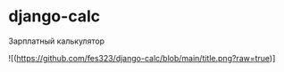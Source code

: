 # django-calc
Зарплатный калькулятор


![(https://github.com/fes323/django-calc/blob/main/title.png?raw=true)]
